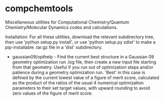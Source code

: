 # compchemtools
Miscellaneous utilities for Computational Chemistry/Quantum Chemistry/Molecular Dynamics codes and calculations.

Installation: For all these utilities, download the relevant subdirectory tree, then use 'python setup.py install', or use 'python setup.py sdist' to make a pip-installable .tar.gz file in a 'dist' subdirectory.

* gaussian09/opthelp - Find the current best structure in a Gaussian 09 geometry optimization run .log file, then create a new input file starting from that geometry. Useful if you run out of optimization steps and/or patience during a geometry optimization run. 'Best' in this case is defined by the current lowest value of a figure of merit score, calculated as the product of the ratios of the usual 4 numerical optimization parameters to their set target values, with upward rounding to avoid zero values of the figure of merit score.
